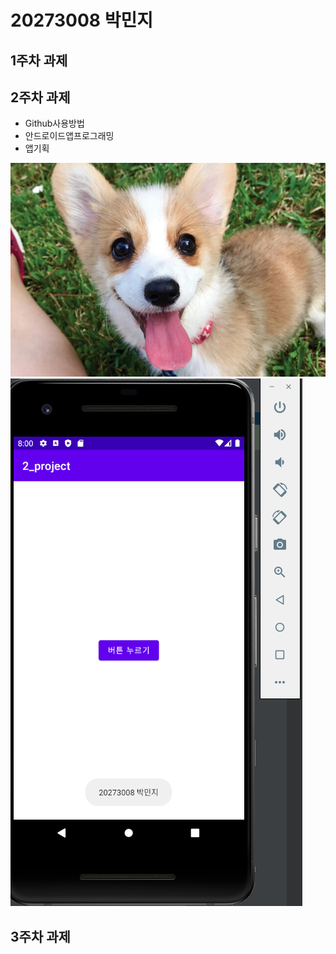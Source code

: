 # 20273008 박민지

## 1주차 과제

## 2주차 과제


  - Github사용방법
  - 안드로이드앱프로그래밍
  - 앱기획

<img width="" height="" src="./png/dog.jpg"></img>
<img width="" height="" src="./png/capture.png"></img>


## 3주차 과제
